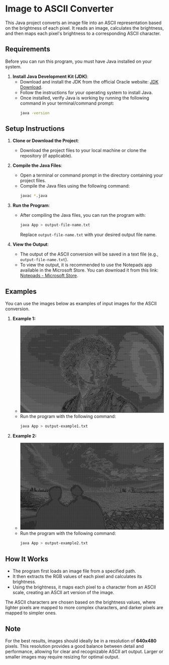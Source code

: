 # Image to ASCII Converter

This Java project converts an image file into an ASCII representation based on the brightness of each pixel. It reads an image, calculates the brightness, and then maps each pixel's brightness to a corresponding ASCII character.

## Requirements

Before you can run this program, you must have Java installed on your system.

1. **Install Java Development Kit (JDK)**:
    - Download and install the JDK from the official Oracle website: [JDK Download](https://www.oracle.com/java/technologies/javase-downloads.html).
    - Follow the instructions for your operating system to install Java.
    - Once installed, verify Java is working by running the following command in your terminal/command prompt:
        ```bash
        java -version
        ```

## Setup Instructions

1. **Clone or Download the Project**:
    - Download the project files to your local machine or clone the repository (if applicable).

2. **Compile the Java Files**:
    - Open a terminal or command prompt in the directory containing your project files.
    - Compile the Java files using the following command:
        ```bash
        javac *.java
        ```

3. **Run the Program**:
    - After compiling the Java files, you can run the program with:
        ```bash
        java App > output-file-name.txt
        ```
      Replace `output-file-name.txt` with your desired output file name.

4. **View the Output**:
    - The output of the ASCII conversion will be saved in a text file (e.g., `output-file-name.txt`).
    - To view the output, it is recommended to use the Notepads app available in the Microsoft Store. You can download it from this link:
      [Notepads - Microsoft Store](https://apps.microsoft.com/detail/9NHL4NSC67WM?hl=pt-br&gl=BR&ocid=pdpshare).

## Examples

You can use the images below as examples of input images for the ASCII conversion.

1. **Example 1:**
    - ![exemple1.png](./img-exemples/exemple1.png)
    - Run the program with the following command:
      ```bash
      java App > output-example1.txt
      ```

2. **Example 2:**
    - ![exemple2.PNG](./img-exemples/exemple2.PNG)
    - Run the program with the following command:
      ```bash
      java App > output-example2.txt
      ```

## How It Works

- The program first loads an image file from a specified path.
- It then extracts the RGB values of each pixel and calculates its brightness.
- Using the brightness, it maps each pixel to a character from an ASCII scale, creating an ASCII art version of the image.

The ASCII characters are chosen based on the brightness values, where lighter pixels are mapped to more complex characters, and darker pixels are mapped to simpler ones.

## Note

For the best results, images should ideally be in a resolution of **640x480** pixels. This resolution provides a good balance between detail and performance, allowing for clear and recognizable ASCII art output. Larger or smaller images may require resizing for optimal output.
